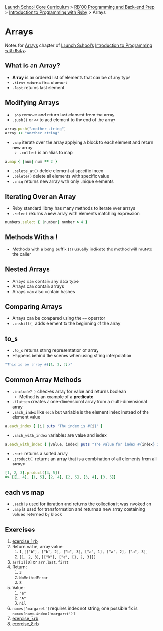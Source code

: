 [Launch School Core Curriculum](/README.md) >
[RB100 Programming and Back-end Prep](/rb100/rb100_notes.md) >
[Introduction to Programming with Ruby](/rb100/introduction_to_programming_with_ruby/introduction_to_programming_with_ruby_notes.md) >
Arrays

# Arrays

Notes for [Arrays](https://launchschool.com/books/ruby/read/arrays) chapter of [Launch School’s](https://launchschool.com) [Introduction to Programming with Ruby](https://launchschool.com/books/ruby).

## What is an Array?
* **Array** is an ordered list of elements that can be of any type
* `.first` returns first element
* `.last` returns last element

## Modifying Arrays
* `.pop` remove and return last element from the array
* `.push()` or `<<` to add element to the end of the array
```ruby
array.push("another string")
array << "another string"
```
* `.map` iterate over the array applying a block to each element and return new array
  * `.collect` is an alias to map
```ruby
a.map { |num| num ** 2 }
```
* `.delete_at()` delete element at specific index
* `.delete()` delete all elements with specific value
* `.uniq` returns new array with only unique elements

## Iterating Over an Array
* Ruby standard libray has many methods to iterate over arrays
* `.select` returns a new array with elements matching expression
```ruby
numbers.select { |number| number > 4 }
```

## Methods With a !
* Methods with a bang suffix (`!`) usually indicate the method will mutate the caller

## Nested Arrays
* Arrays can contain any data type
* Arrays can contain arrays
* Arrays can also contain hashes

## Comparing Arrays
* Arrays can be compared using the `==` operator
* `.unshift()` adds element to the beginning of the array

## to_s
* `.to_s` returns string representation of array
* Happens behind the scenes when using string interpolation
```ruby
"This is an array #{[1, 2, 3]}"
```

## Common Array Methods
* `.include?()` checkes array for value and returns boolean
  * Method is an example of a **predicate**
* `.flatten` creates a one-dimensional array from a multi-dimensional array
* `.each_index` like `each` but variable is the element index instead of the element value
```ruby
a.each_index { |i| puts "The index is #{i}" }
```
* `.each_with_index` variables are value and index
```ruby
a.each_with_index { |value, index| puts "The value for index #{index} is #{value}" }
```
* `.sort` returns a sorted array
* `.product()` returns an array that is a combination of all elements from all arrays
```ruby
[1, 2, 3].product([4, 5])
=> [[1, 4], [1, 5], [2, 4], [2, 5], [3, 4], [3, 5]]
```

## each vs map
* `.each` is used for iteration and returns the collection it was invoked on
* `.map` is used for transformation and returns a new array containing values returned by block

## Exercises
1. [exercise_1.rb](exercise_1.rb)
1. Return value, array value:
   1. `1`, `[["b"], ["b", 2], ["b", 3], ["a", 1], ["a", 2], ["a", 3]]`
   1. `[1, 2, 3]`, `[["b"], ["a", [1, 2, 3]]]`
1. `arr[1][0]` or `arr.last.first`
1. Return:
   1. `3`
   1. `NoMethodError`
   1. `8`
1. Value:
   1. `"e"`
   1. `"A"`
   1. `nil`
1. `names['margaret']` requires index not string; one possible fix is `names[name.index('margaret')]`
1. [exercise_7.rb](exercise_7.rb)
1. [exercise_8.rb](exercise_8.rb)
